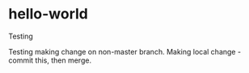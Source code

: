 # hello-world
Testing

Testing making change on non-master branch.
Making local change - commit this, then merge.
